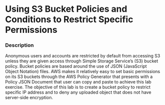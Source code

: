 # Using S3 Bucket Policies and Conditions to Restrict Specific Permissions

### Description

Anonymous users and accounts are restricted by default from accessing S3 unless they are given access through
Simple Storage Service’s (S3) bucket policy. Bucket policies are based around the use of JSON (JavaScript Object
Notation) files. AWS makes it relatively easy to set basic permissions on its S3 buckets through the AWS Policy
Generator that presents with a Policy JSON Document that user can copy and paste to achieve this lab exercise.
The objective of this lab is to create a bucket policy to restrict specific IP address and to deny any uploaded object
that does not have server-side encryption.

